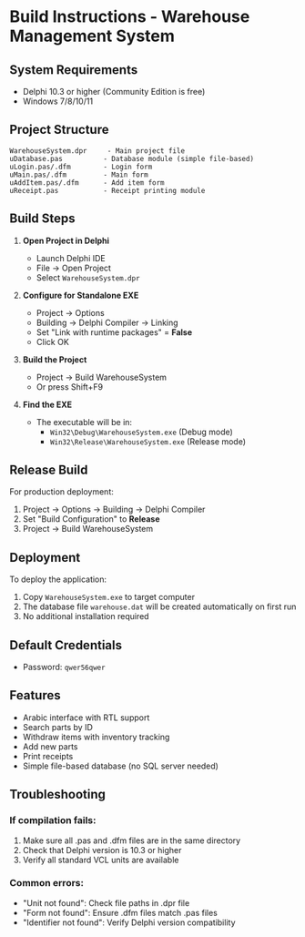 # Build Instructions - Warehouse Management System

## System Requirements
- Delphi 10.3 or higher (Community Edition is free)
- Windows 7/8/10/11

## Project Structure
```
WarehouseSystem.dpr     - Main project file
uDatabase.pas          - Database module (simple file-based)
uLogin.pas/.dfm        - Login form
uMain.pas/.dfm         - Main form
uAddItem.pas/.dfm      - Add item form  
uReceipt.pas           - Receipt printing module
```

## Build Steps

1. **Open Project in Delphi**
   - Launch Delphi IDE
   - File → Open Project
   - Select `WarehouseSystem.dpr`

2. **Configure for Standalone EXE**
   - Project → Options
   - Building → Delphi Compiler → Linking
   - Set "Link with runtime packages" = **False**
   - Click OK

3. **Build the Project**
   - Project → Build WarehouseSystem
   - Or press Shift+F9

4. **Find the EXE**
   - The executable will be in:
     - `Win32\Debug\WarehouseSystem.exe` (Debug mode)
     - `Win32\Release\WarehouseSystem.exe` (Release mode)

## Release Build
For production deployment:
1. Project → Options → Building → Delphi Compiler
2. Set "Build Configuration" to **Release**
3. Project → Build WarehouseSystem

## Deployment
To deploy the application:
1. Copy `WarehouseSystem.exe` to target computer
2. The database file `warehouse.dat` will be created automatically on first run
3. No additional installation required

## Default Credentials
- Password: `qwer56qwer`

## Features
- Arabic interface with RTL support
- Search parts by ID
- Withdraw items with inventory tracking
- Add new parts
- Print receipts
- Simple file-based database (no SQL server needed)

## Troubleshooting

### If compilation fails:
1. Make sure all .pas and .dfm files are in the same directory
2. Check that Delphi version is 10.3 or higher
3. Verify all standard VCL units are available

### Common errors:
- "Unit not found": Check file paths in .dpr file
- "Form not found": Ensure .dfm files match .pas files
- "Identifier not found": Verify Delphi version compatibility